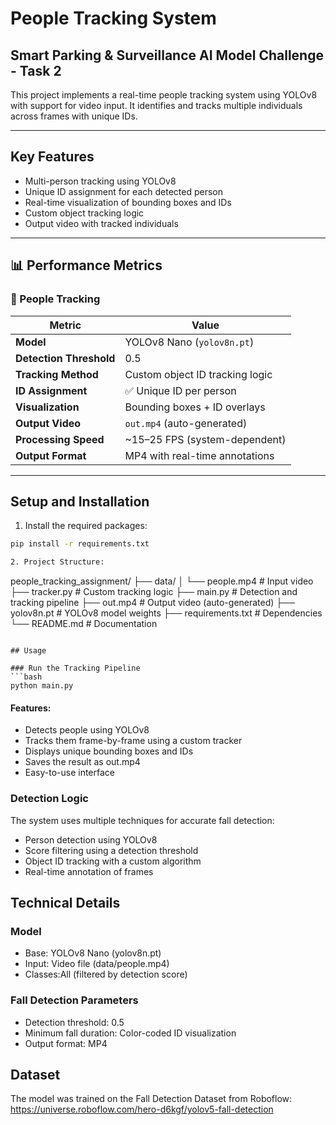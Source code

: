 # People Tracking System  
## Smart Parking & Surveillance AI Model Challenge - Task 2

This project implements a real-time people tracking system using YOLOv8 with support for video input. It identifies and tracks multiple individuals across frames with unique IDs.

---

## Key Features
- Multi-person tracking using YOLOv8
- Unique ID assignment for each detected person
- Real-time visualization of bounding boxes and IDs
- Custom object tracking logic
- Output video with tracked individuals

---
## 📊 Performance Metrics

### 🧍 People Tracking

| **Metric**              | **Value**                            |
|-------------------------|--------------------------------------|
| **Model**               | YOLOv8 Nano (`yolov8n.pt`)           |
| **Detection Threshold** | 0.5                                  |
| **Tracking Method**     | Custom object ID tracking logic      |
| **ID Assignment**       | ✅ Unique ID per person               |
| **Visualization**       | Bounding boxes + ID overlays         |
| **Output Video**        | `out.mp4` (auto-generated)           |
| **Processing Speed**    | ~15–25 FPS (system-dependent)        |
| **Output Format**       | MP4 with real-time annotations       |

---
## Setup and Installation

1. Install the required packages:
```bash
pip install -r requirements.txt

2. Project Structure:
```
people_tracking_assignment/
├── data/
│   └── people.mp4        # Input video
├── tracker.py            # Custom tracking logic
├── main.py               # Detection and tracking pipeline
├── out.mp4               # Output video (auto-generated)
├── yolov8n.pt            # YOLOv8 model weights
├── requirements.txt      # Dependencies
└── README.md             # Documentation

```

## Usage

### Run the Tracking Pipeline
```bash
python main.py
```

#### Features:
- Detects people using YOLOv8
- Tracks them frame-by-frame using a custom tracker
- Displays unique bounding boxes and IDs
- Saves the result as out.mp4
- Easy-to-use interface

### Detection Logic
The system uses multiple techniques for accurate fall detection:
- Person detection using YOLOv8
- Score filtering using a detection threshold
- Object ID tracking with a custom algorithm
- Real-time annotation of frames

## Technical Details

### Model
- Base: YOLOv8 Nano (yolov8n.pt)
- Input: Video file (data/people.mp4)
- Classes:All (filtered by detection score)

### Fall Detection Parameters
- Detection threshold: 0.5
- Minimum fall duration: Color-coded ID visualization
- Output format: MP4

## Dataset
The model was trained on the Fall Detection Dataset from Roboflow:
https://universe.roboflow.com/hero-d6kgf/yolov5-fall-detection
